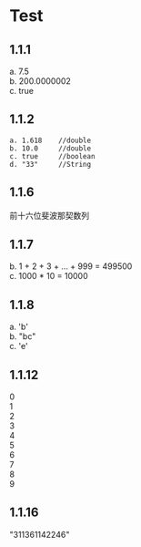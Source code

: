 # Test 
## 1.1.1
a. 7.5  
b. 200.0000002   
c. true  

## 1.1.2
    a. 1.618    //double  
    b. 10.0     //double  
    c. true     //boolean
    d. "33"     //String

## 1.1.6
前十六位斐波那契数列

## 1.1.7
b. 1 + 2 + 3 + ... + 999 = 499500  
c. 1000 * 10 = 10000

## 1.1.8
a. 'b'  
b. "bc"  
c. 'e'  

## 1.1.12
0  
1  
2  
3  
4  
5  
6  
7  
8  
9  

## 1.1.16
"311361142246"
